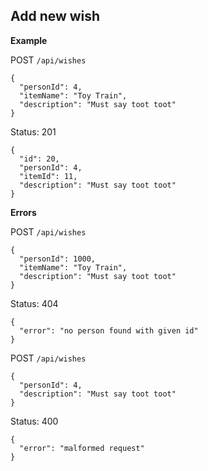 ## Add new wish

**Example**

POST `/api/wishes`
```
{
  "personId": 4,
  "itemName": "Toy Train",
  "description": "Must say toot toot"
}
```

Status: 201

```
{
  "id": 20,
  "personId": 4,
  "itemId": 11,
  "description": "Must say toot toot"
}
```

**Errors**

POST `/api/wishes`
```
{
  "personId": 1000,
  "itemName": "Toy Train",
  "description": "Must say toot toot"
}
```

Status: 404

```
{
  "error": "no person found with given id"
}
```

POST `/api/wishes`
```
{
  "personId": 4,
  "description": "Must say toot toot"
}
```

Status: 400

```
{
  "error": "malformed request"
}
```
